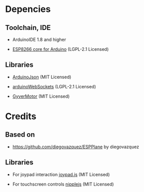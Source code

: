 
# Depencies

## Toolchain, IDE

* ArduinoIDE 1.8 and higher

* [ESP8266 core for Arduino](https://github.com/esp8266/Arduino) (LGPL-2.1 Licensed)


## Libraries

* [ArduinoJson](https://github.com/bblanchon/ArduinoJson) (MIT Licensed)

* [arduinoWebSockets](https://github.com/Links2004/arduinoWebSockets) (LGPL-2.1 Licensed)

* [GyverMotor](https://github.com/GyverLibs/GyverMotor) (MIT Licensed)


# Credits

## Based on

* https://github.com/diegovazquez/ESPPlane by diegovazquez


## Libraries

* For joypad interaction [joypad.js](https://github.com/ArunMichaelDsouza/joypad.js) (MIT Licensed)  

* For touchscreen controls [nipplejs](https://yoannmoi.net/nipplejs/) (MIT Licensed)  